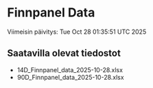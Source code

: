 # Finnpanel Data

Viimeisin päivitys: Tue Oct 28 01:35:51 UTC 2025

## Saatavilla olevat tiedostot
- 14D_Finnpanel_data_2025-10-28.xlsx
- 90D_Finnpanel_data_2025-10-28.xlsx
